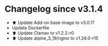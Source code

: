 # Changelog since v3.1.4
- ⬆️ Update Add-on base image to v3.0.17 
- Update Dockerfile 
- ⬆️ Update Clamav to v1.2.2-r0 
- ⬆️ Update alpine_3_19/nginx to v1.24.0-r15 
